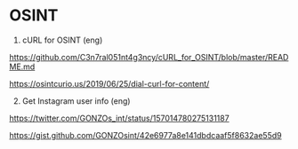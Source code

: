 # OSINT

1. cURL for OSINT (eng)

https://github.com/C3n7ral051nt4g3ncy/cURL_for_OSINT/blob/master/README.md

https://osintcurio.us/2019/06/25/dial-curl-for-content/

2. Get Instagram user info (eng)

https://twitter.com/GONZOs_int/status/157014780275131187

https://gist.github.com/GONZOsint/42e6977a8e141dbdcaaf5f8632ae55d9